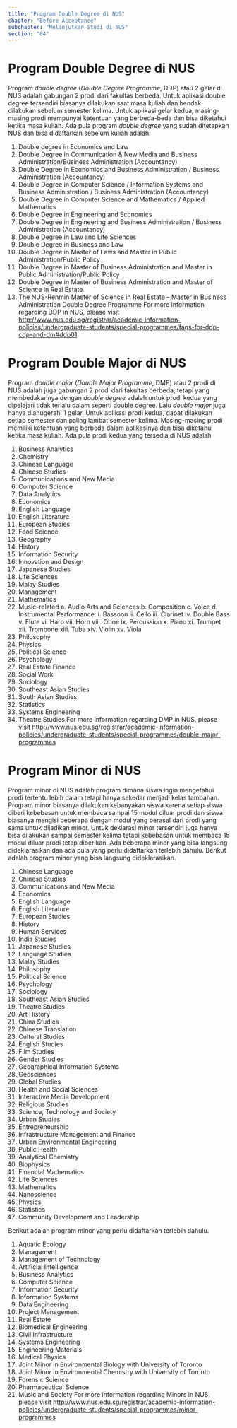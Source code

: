 ```yaml
---
title: "Program Double Degree di NUS"
chapter: "Before Acceptance"
subchapter: "Melanjutkan Studi di NUS"
section: "04"
---
```


# Program Double Degree di NUS

Program _double degree_ (_Double Degree Programme_, DDP) atau 2 gelar di NUS adalah gabungan 2 prodi dari fakultas berbeda. Untuk aplikasi double degree tersendiri biasanya dilakukan saat masa kuliah dan hendak dilakukan sebelum semester kelima. Untuk aplikasi gelar kedua, masing-masing prodi mempunyai ketentuan yang berbeda-beda dan bisa diketahui ketika masa kuliah. Ada pula program _double degree_ yang sudah ditetapkan NUS dan bisa didaftarkan sebelum kuliah adalah:

1. Double degree in Economics and Law
2. Double Degree in Communication & New Media and Business Administration/Business Administration (Accountancy)
3. Double Degree in Economics and Business Administration / Business Administration (Accountancy)
4. Double Degree in Computer Science / Information Systems and Business Administration / Business Administration (Accountancy)
5. Double Degree in Computer Science and Mathematics / Applied Mathematics
6. Double Degree in Engineering and Economics
7. Double Degree in Engineering and Business Administration / Business Administration (Accountancy)
8. Double Degree in Law and Life Sciences
9. Double Degree in Business and Law
10. Double Degree in Master of Laws and Master in Public Administration/Public Policy
11. Double Degree in Master of Business Administration and Master in Public Administration/Public Policy
12. Double Degree in Master of Business Administration and Master of Science in Real Estate
13. The NUS-Renmin Master of Science in Real Estate – Master in Business Administration Double Degree Programme
    For more information regarding DDP in NUS, please visit http://www.nus.edu.sg/registrar/academic-information-policies/undergraduate-students/special-programmes/faqs-for-ddp-cdp-and-dm#ddp01

# Program Double Major di NUS

Program _double major_ (_Double Major Programme_, DMP) atau 2 prodi di NUS adalah juga gabungan 2 prodi dari fakultas berbeda, tetapi yang membedakannya dengan _double degree_ adalah untuk prodi kedua yang dipelajari tidak terlalu dalam seperti double degree. Lalu _double major_ juga hanya dianugerahi 1 gelar. Untuk aplikasi prodi kedua, dapat dilakukan setiap semester dan paling lambat semester kelima. Masing-masing prodi memiliki ketentuan yang berbeda dalam aplikasinya dan bisa diketahui ketika masa kuliah. Ada pula prodi kedua yang tersedia di NUS adalah

1. Business Analytics
2. Chemistry
3. Chinese Language
4. Chinese Studies
5. Communications and New Media
6. Computer Science
7. Data Analytics
8. Economics
9. English Language
10. English Literature
11. European Studies
12. Food Science
13. Geography
14. History
15. Information Security
16. Innovation and Design
17. Japanese Studies
18. Life Sciences
19. Malay Studies
20. Management
21. Mathematics
22. Music-related
    a. Audio Arts and Sciences
    b. Composition
    c. Voice
    d. Instrumental Performance:
    i. Bassoon
    ii. Cello
    iii. Clarinet
    iv. Double Bass
    v. Flute
    vi. Harp
    vii. Horn
    viii. Oboe
    ix. Percussion
    x. Piano
    xi. Trumpet
    xii. Trombone
    xiii. Tuba
    xiv. Violin
    xv. Viola
23. Philosophy
24. Physics
25. Political Science
26. Psychology
27. Real Estate Finance
28. Social Work
29. Sociology
30. Southeast Asian Studies
31. South Asian Studies
32. Statistics
33. Systems Engineering
34. Theatre Studies
    For more information regarding DMP in NUS, please visit http://www.nus.edu.sg/registrar/academic-information-policies/undergraduate-students/special-programmes/double-major-programmes

# Program Minor di NUS

Program minor di NUS adalah program dimana siswa ingin mengetahui prodi tertentu lebih dalam tetapi hanya sekedar menjadi kelas tambahan. Program minor biasanya dilakukan kebanyakan siswa karena setiap siswa diberi kebebasan untuk membaca sampai 15 modul diluar prodi dan siswa biasanya mengisi beberapa dengan modul yang berasal dari prodi yang sama untuk dijadikan minor. Untuk deklarasi minor tersendiri juga hanya bisa dilakukan sampai semester kelima tetapi kebebasan untuk membaca 15 modul diluar prodi tetap diberikan. Ada beberapa minor yang bisa langsung dideklarasikan dan ada pula yang perlu didaftarkan terlebih dahulu. Berikut adalah program minor yang bisa langsung dideklarasikan.

1. Chinese Language
2. Chinese Studies
3. Communications and New Media
4. Economics
5. English Language
6. English Literature
7. European Studies
8. History
9. Human Services
10. India Studies
11. Japanese Studies
12. Language Studies
13. Malay Studies
14. Philosophy
15. Political Science
16. Psychology
17. Sociology
18. Southeast Asian Studies
19. Theatre Studies
20. Art History
21. China Studies
22. Chinese Translation
23. Cultural Studies
24. English Studies
25. Film Studies
26. Gender Studies
27. Geographical Information Systems
28. Geosciences
29. Global Studies
30. Health and Social Sciences
31. Interactive Media Development
32. Religious Studies
33. Science, Technology and Society
34. Urban Studies
35. Entrepreneurship
36. Infrastructure Management and Finance
37. Urban Environmental Engineering
38. Public Health
39. Analytical Chemistry
40. Biophysics
41. Financial Mathematics
42. Life Sciences
43. Mathematics
44. Nanoscience
45. Physics
46. Statistics
47. Community Development and Leadership

Berikut adalah program minor yang perlu didaftarkan terlebih dahulu.

1. Aquatic Ecology
2. Management
3. Management of Technology
4. Artificial Intelligence
5. Business Analytics
6. Computer Science
7. Information Security
8. Information Systems
9. Data Engineering
10. Project Management
11. Real Estate
12. Biomedical Engineering
13. Civil Infrastructure
14. Systems Engineering
15. Engineering Materials
16. Medical Physics
17. Joint Minor in Environmental Biology with University of Toronto
18. Joint Minor in Environmental Chemistry with University of Toronto
19. Forensic Science
20. Pharmaceutical Science
21. Music and Society
    For more information regarding Minors in NUS, please visit http://www.nus.edu.sg/registrar/academic-information-policies/undergraduate-students/special-programmes/minor-programmes
